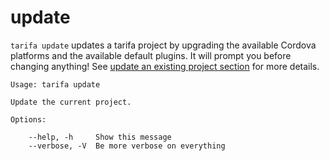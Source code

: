 # update

`tarifa update` updates a tarifa project by upgrading the available Cordova platforms and the available default plugins. It will prompt you before changing anything! See [update an existing project section](update/index.md) for more details.

```
Usage: tarifa update

Update the current project.

Options:

    --help, -h     Show this message
    --verbose, -V  Be more verbose on everything
```
